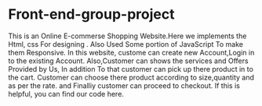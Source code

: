 # Front-end-group-project
This is an Online E-commerse Shopping Website.Here we implements the Html, css For designing . Also Used Some portion of JavaScript To make them Responsive.
In this website, custome can create new Account,Login in to the existing Account.
Also,Customer can shows the services and Offers Provided by Us, In addition To that
customer can pick up there product in to the cart.
Customer can choose there product according to size,quantity and as per the rate.
and Finalliy customer can proceed to checkout.
If this is helpful, you can find our code here.
